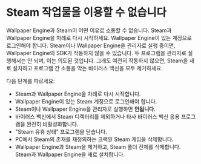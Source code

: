 # Steam 작업물을 이용할 수 없습니다

Wallpaper Engine과 Steam이 어떤 이유로 소통할 수 없습니다. Steam과 Wallpaper Engine을 차례로 다시 시작하세요. Wallpaper Engine이 있는 계정으로 로그인해야 합니다. Steam이나 Wallpaper Engine을 관리자로 실행 중이면, Wallpaper Engine의 SDK가 작동하지 않을 수 있습니다. 두 프로그램을 관리자로 실행해서는 안 되며, 이는 의도된 것입니다. 그래도 여전히 작동하지 않으면, Steam을 새로 설치하고 프로그램 간 소통을 막는 바이러스 백신을 모두 제거하세요.

다음 단계를 따르세요:

* Steam과 Wallpaper Engine을 차례로 다시 시작합니다.
* Wallpaper Engine이 있는 Steam 계정으로 로그인해야 합니다.
* Steam이나 Wallpaper Engine을 관리자로 실행하면 **안됩니다**.
* 바이러스 백신에서 Steam 디렉터리를 제외하거나 타사 바이러스 백신 응용 프로그램을 완전히 비활성화합니다.
* "Steam 유휴 상태" 프로그램을 닫습니다.
* PC에서 Steam의 존재를 재정의하는 크랙된 Steam 게임을 삭제합니다.
* Wallpaper Engine과 Steam을 제거하고, Steam 폴더 전체를 삭제합니다. Steam과 Wallpaper Engine을 새로 설치합니다.
